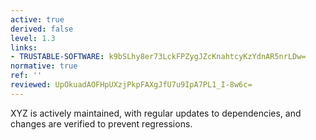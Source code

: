 ```yaml
---
active: true
derived: false
level: 1.3
links:
- TRUSTABLE-SOFTWARE: k9bSLhy8er73LckFPZygJZcKnahtcyKzYdnAR5nrLDw=
normative: true
ref: ''
reviewed: UpOkuadAOFHpUXzjPkpFAXgJfU7u9IpA7PL1_I-8w6c=
---
```


XYZ is actively maintained, with regular updates to dependencies, and changes
are verified to prevent regressions.
